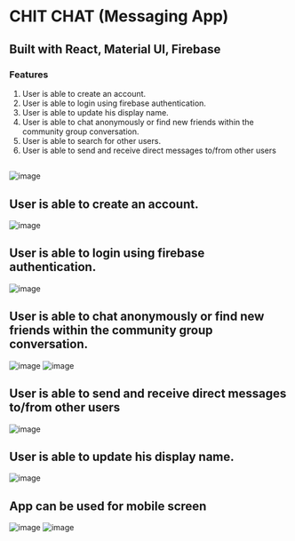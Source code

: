 # CHIT CHAT (Messaging App)
## Built with React, Material UI, Firebase

### Features

1. User is able to create an account.
2. User is able to login using firebase authentication.
3. User is able to update his display name.
4. User is able to chat anonymously or find new friends within the community group conversation.
5. User is able to search for other users.
6. User is able to send and receive direct messages to/from other users

##
![image](https://user-images.githubusercontent.com/81558435/132973888-b562a0ab-4dfa-4bf8-967a-74857cfe642e.png)

## User is able to create an account.
![image](https://user-images.githubusercontent.com/81558435/132974440-0e36ad98-042f-4fcd-9e81-bc6f98ca3e99.png)

## User is able to login using firebase authentication.
![image](https://user-images.githubusercontent.com/81558435/132974435-61d690e3-2463-4151-9085-48ef5728c0b7.png)

## User is able to chat anonymously or find new friends within the community group conversation.
![image](https://user-images.githubusercontent.com/81558435/132974467-08417326-d88e-4875-b0e7-bfefe1cb4e91.png)
![image](https://user-images.githubusercontent.com/81558435/132974309-70764da6-299e-4643-b08a-41ed5c3d6629.png)

## User is able to send and receive direct messages to/from other users
![image](https://user-images.githubusercontent.com/81558435/132974366-30b1efbd-3953-404e-a982-d6ac857902c2.png)

## User is able to update his display name.
![image](https://user-images.githubusercontent.com/81558435/132974410-acf0370a-043f-4133-86de-41234cd5b9e4.png)


## App can be used for mobile screen
![image](https://user-images.githubusercontent.com/81558435/132976461-14277be8-8814-40d4-90d3-051678f723a9.png)
![image](https://user-images.githubusercontent.com/81558435/132976510-32e11efb-a632-4d22-8094-7834aa339509.png)


